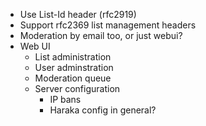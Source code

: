 * Use List-Id header (rfc2919)
* Support rfc2369 list management headers
* Moderation by email too, or just webui?
* Web UI
    * List administration
    * User adminstration
    * Moderation queue
    * Server configuration
        * IP bans
        * Haraka config in general?
